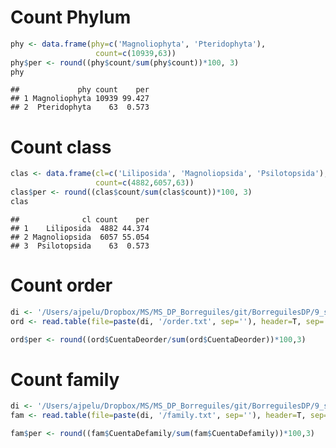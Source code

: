 Count Phylum
============

``` r
phy <- data.frame(phy=c('Magnoliophyta', 'Pteridophyta'),
                   count=c(10939,63))
phy$per <- round((phy$count/sum(phy$count))*100, 3)
phy 
```

    ##             phy count    per
    ## 1 Magnoliophyta 10939 99.427
    ## 2  Pteridophyta    63  0.573

Count class
===========

``` r
clas <- data.frame(cl=c('Liliposida', 'Magnoliopsida', 'Psilotopsida'),
                   count=c(4882,6057,63))
clas$per <- round((clas$count/sum(clas$count))*100, 3)
clas
```

    ##              cl count    per
    ## 1    Liliposida  4882 44.374
    ## 2 Magnoliopsida  6057 55.054
    ## 3  Psilotopsida    63  0.573

Count order
===========

``` r
di <- '/Users/ajpelu/Dropbox/MS/MS_DP_Borreguiles/git/BorreguilesDP/9_submission/revision_1/data' 
ord <- read.table(file=paste(di, '/order.txt', sep=''), header=T, sep='\t')

ord$per <- round((ord$CuentaDeorder/sum(ord$CuentaDeorder))*100,3)
```

Count family
============

``` r
di <- '/Users/ajpelu/Dropbox/MS/MS_DP_Borreguiles/git/BorreguilesDP/9_submission/revision_1/data' 
fam <- read.table(file=paste(di, '/family.txt', sep=''), header=T, sep='\t')

fam$per <- round((fam$CuentaDefamily/sum(fam$CuentaDefamily))*100,3)
```
